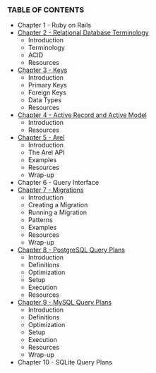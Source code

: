 ### TABLE OF CONTENTS

* Chapter 1 - Ruby on Rails
* [Chapter 2 - Relational Database Terminology](030-chapter-02.md)
  * Introduction
  * Terminology
  * ACID
  * Resources
* [Chapter 3 - Keys](040-chapter-03.md)
  * Introduction
  * Primary Keys
  * Foreign Keys
  * Data Types
  * Resources
* [Chapter 4 - Active Record and Active Model](050-chapter-04.md)
  * Introduction
  * Resources
* [Chapter 5 - Arel](060-chapter-05.md)
  * Introduction
  * The Arel API
  * Examples
  * Resources
  * Wrap-up
* Chapter 6 - Query Interface
* [Chapter 7 - Migrations](080-chapter-07.md)
  * Introduction
  * Creating a Migration
  * Running a Migration
  * Patterns
  * Examples
  * Resources
  * Wrap-up
* [Chapter 8 - PostgreSQL Query Plans](090-chapter-08.md)
  * Introduction
  * Definitions
  * Optimization
  * Setup
  * Execution
  * Resources
* [Chapter 9 - MySQL Query Plans](100-chapter-09.md)
  * Introduction
  * Definitions
  * Optimization
  * Setup
  * Execution
  * Resources
  * Wrap-up
* Chapter 10 - SQLite Query Plans

